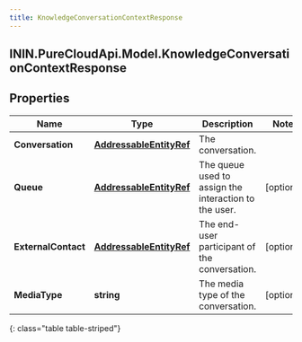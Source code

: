 ```yaml
---
title: KnowledgeConversationContextResponse
---
```

## ININ.PureCloudApi.Model.KnowledgeConversationContextResponse

## Properties

|Name | Type | Description | Notes|
|------------ | ------------- | ------------- | -------------|
| **Conversation** | [**AddressableEntityRef**](AddressableEntityRef.html) | The conversation. | |
| **Queue** | [**AddressableEntityRef**](AddressableEntityRef.html) | The queue used to assign the interaction to the user. | [optional] |
| **ExternalContact** | [**AddressableEntityRef**](AddressableEntityRef.html) | The end-user participant of the conversation. | [optional] |
| **MediaType** | **string** | The media type of the conversation. | [optional] |
{: class="table table-striped"}



